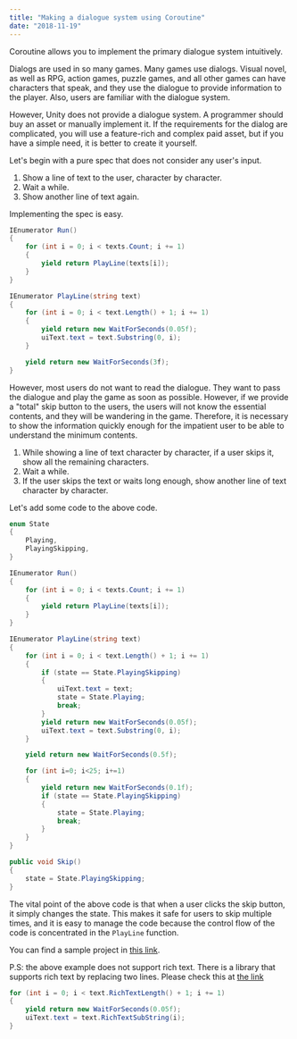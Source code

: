 ```yaml
---
title: "Making a dialogue system using Coroutine"
date: "2018-11-19"
---
```


Coroutine allows you to implement the primary dialogue system intuitively.

Dialogs are used in so many games.
Many games use dialogs. Visual novel, as well as RPG, action games, puzzle games, and all other games can  have characters that speak, and they use the dialogue to provide information to the player. Also, users are familiar with the dialogue system.

However, Unity does not provide a dialogue system. A programmer should buy an asset or manually implement it. If the requirements for the dialog are complicated, you will use a feature-rich and complex paid asset, but if you have a simple need, it is better to create it yourself.

Let's begin with a pure spec that does not consider any user's input.

1. Show a line of text to the user, character by character.
1. Wait a while.
1. Show another line of text again.

Implementing the spec is easy.

```cs
IEnumerator Run()
{
    for (int i = 0; i < texts.Count; i += 1)
    {
        yield return PlayLine(texts[i]);
    }
}

IEnumerator PlayLine(string text)
{
    for (int i = 0; i < text.Length() + 1; i += 1)
    {
        yield return new WaitForSeconds(0.05f);
        uiText.text = text.Substring(0, i);
    }

    yield return new WaitForSeconds(3f);
}
```

However, most users do not want to read the dialogue. They want to pass the dialogue and play the game as soon as possible. However, if we provide a "total" skip button to the users, the users will not know the essential contents, and they will be wandering in the game. Therefore, it is necessary to show the information quickly enough for the impatient user to be able to understand the minimum contents.

1. While showing a line of text character by character, if a user skips it, show all the remaining characters.
1. Wait a while.
1. If the user skips the text or waits long enough, show another line of text character by character.

Let's add some code to the above code.

```cs
enum State
{
    Playing,
    PlayingSkipping,
}

IEnumerator Run()
{
    for (int i = 0; i < texts.Count; i += 1)
    {
        yield return PlayLine(texts[i]);
    }
}

IEnumerator PlayLine(string text)
{
    for (int i = 0; i < text.Length() + 1; i += 1)
    {
        if (state == State.PlayingSkipping)
        {
            uiText.text = text;
            state = State.Playing;
            break;
        }
        yield return new WaitForSeconds(0.05f);
        uiText.text = text.Substring(0, i);
    }

    yield return new WaitForSeconds(0.5f);

    for (int i=0; i<25; i+=1)
    {
        yield return new WaitForSeconds(0.1f);
        if (state == State.PlayingSkipping)
        {
            state = State.Playing;
            break;
        }
    }
}

public void Skip()
{
    state = State.PlayingSkipping;
}
```

The vital point of the above code is that when a user clicks the skip button, it simply changes the state. This makes it safe for users to skip multiple times, and it is easy to manage the code because the control flow of the code is concentrated in the `PlayLine` function.

You can find a sample project in [this link](https://github.com/majecty/DialogueByCoroutineExample).

P.S: the above example does not support rich text. There is a library that supports rich text by replacing two lines. Please check this at [the link](https://github.com/majecty/Unity3dRichTextHelper)

```cs
for (int i = 0; i < text.RichTextLength() + 1; i += 1)
{
    yield return new WaitForSeconds(0.05f);
    uiText.text = text.RichTextSubString(i);
}
```